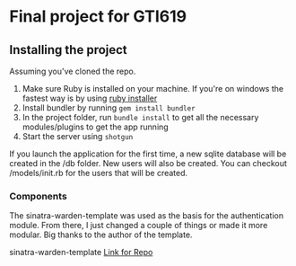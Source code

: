 Final project for GTI619
=======================

## Installing the project

Assuming you've cloned the repo.

1. Make sure Ruby is installed on your machine. If you're on windows the fastest way is by using [ruby installer](http://rubyinstaller.org/)
2. Install bundler by running `gem install bundler`
3. In the project folder, run `bundle install` to get all the necessary modules/plugins to get the app running
4. Start the server using `shotgun`

If you launch the application for the first time, a new sqlite database will be created in the /db folder. New users will also be created. You can checkout /models/init.rb for the users that will be created.


### Components
The sinatra-warden-template was used as the basis for the authentication module. From there, I just changed a couple of things or made it more modular. Big thanks to the author of the template.

sinatra-warden-template      [Link for Repo](https://github.com/erikwco/sinatra-warden-template)



